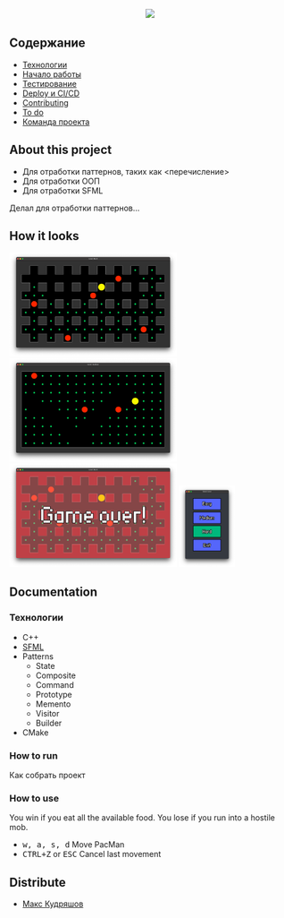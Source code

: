 <p align="center">
      <img src="https://ww1.logoeps.net/wp-content/uploads/2016/12/pac-man-logo-785x205.png" width="726">
</p>

## Содержание

- [Технологии](#технологии)
- [Начало работы](#начало-работы)
- [Тестирование](#тестирование)
- [Deploy и CI/CD](#deploy-и-ci/cd)
- [Contributing](#contributing)
- [To do](#to-do)
- [Команда проекта](#команда-проекта)

## About this project

- Для отработки паттернов, таких как <перечисление>
- Для отработки ООП
- Для отработки SFML

Делал для отработки паттернов...

## How it looks

[//]: # (![Photo]&#40;doc/gameplay_hard.png&#41;)

[//]: # (![Photo]&#40;doc/gameplay_medium.png&#41;)

[//]: # (![Photo]&#40;doc/game_over.png&#41;)

[//]: # (<p align="center">)

<img src="doc/gameplay_hard.png" width="300"/>
<img src="doc/gameplay_medium.png" width="300"/>
<img src="doc/game_over.png" width="300"/>
<img src="doc/menu.png" width="100"/>

[//]: # (</p>)

## Documentation

### Технологии

- C++
- [SFML](https://www.sfml-dev.org/index.php)
- Patterns
    - State
    - Composite
    - Command
    - Prototype
    - Memento
    - Visitor
    - Builder
- CMake

### How to run

Как собрать проект

### How to use

You win if you eat all the available food. You lose if you run into a hostile mob.

- <kbd>w, a, s, d</kbd> Move PacMan
- <kbd>CTRL+Z</kbd> or <kbd>ESC</kbd> Cancel last movement

## Distribute

- [Макс Кудряшов](tg://resolve?domain=bzvyagintsev)
